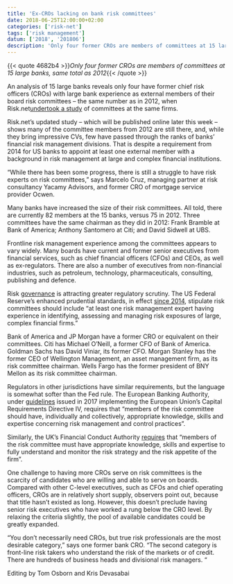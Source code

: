 ```yaml
---
title: 'Ex-CROs lacking on bank risk committees'
date: 2018-06-25T12:00:00+02:00
categories: ['risk-net']
tags: ['risk management']
datum: ['2018', '201806']
description: 'Only four former CROs are members of committees at 15 large banks, same total as 2012'
---
```


{{< quote 4682b4 >}}_Only four former CROs are members of committees at 15 large banks, same total as 2012_{{< /quote >}}

An analysis of 15 large banks reveals only four have former chief risk officers (CROs) with large bank experience as external members of their board risk committees – the same number as in 2012, when Risk.net[undertook a study](https://www.risk.net/risk-management/2187658/jp-morgan-loss-highlights-lack-risk-experts-bank-committees) of committees at the same firms.

Risk.net’s updated study – which will be published online later this week – shows many of the committee members from 2012 are still there, and, while they bring impressive CVs, few have passed through the ranks of banks’ financial risk management divisions. That is despite a requirement from 2014 for US banks to appoint at least one external member with a background in risk management at large and complex financial institutions.

“While there has been some progress, there is still a struggle to have risk experts on risk committees,” says Marcelo Cruz, managing partner at risk consultancy Yacamy Advisors, and former CRO of mortgage service provider Ocwen.

Many banks have increased the size of their risk committees. All told, there are currently 82 members at the 15 banks, versus 75 in 2012. Three committees have the same chairman as they did in 2012: Frank Bramble at Bank of America; Anthony Santomero at Citi; and David Sidwell at UBS.

Frontline risk management experience among the committees appears to vary widely. Many boards have current and former senior executives from financial services, such as chief financial officers (CFOs) and CEOs, as well as ex-regulators. There are also a number of executives from non-financial industries, such as petroleum, technology, pharmaceuticals, consulting, publishing and defence.

Risk [governance](http://www.risk.net/risk-management/5376701/risk-culture-banks-fall-short-in-eyes-of-staff) is attracting greater regulatory scrutiny. The US Federal Reserve’s enhanced prudential standards, in effect [since 2014](https://www.federalreserve.gov/newsevents/pressreleases/bcreg20140218a.htm), stipulate risk committees should include “at least one risk management expert having experience in identifying, assessing and managing risk exposures of large, complex financial firms.”

Bank of America and JP Morgan have a former CRO or equivalent on their committees. Citi has Michael O’Neill, a former CFO of Bank of America. Goldman Sachs has David Viniar, its former CFO. Morgan Stanley has the former CEO of Wellington Management, an asset management firm, as its risk committee chairman. Wells Fargo has the former president of BNY Mellon as its risk committee chairman.

Regulators in other jurisdictions have similar requirements, but the language is somewhat softer than the Fed rule. The European Banking Authority, under [guidelines](https://www.eba.europa.eu/documents/10180/1972987/Final+Guidelines+on+Internal+Governance+%28EBA-GL-2017-11%29.pdf) issued in 2017 implementing the European Union’s Capital Requirements Directive IV, requires that “members of the risk committee should have, individually and collectively, appropriate knowledge, skills and expertise concerning risk management and control practices”.

Similarly, the UK’s Financial Conduct Authority [requires](https://www.handbook.fca.org.uk/handbook/SYSC/7/1.html) that “members of the risk committee must have appropriate knowledge, skills and expertise to fully understand and monitor the risk strategy and the risk appetite of the firm”.

One challenge to having more CROs serve on risk committees is the scarcity of candidates who are willing and able to serve on boards. Compared with other C-level executives, such as CFOs and chief operating officers, CROs are in relatively short supply, observers point out, because that title hasn’t existed as long. However, this doesn’t preclude having senior risk executives who have worked a rung below the CRO level. By relaxing the criteria slightly, the pool of available candidates could be greatly expanded.

“You don’t necessarily need CROs, but true risk professionals are the most desirable category,” says one former bank CRO. “The second category is front-line risk takers who understand the risk of the markets or of credit. There are hundreds of business heads and divisional risk managers. “

Editing by Tom Osborn and Kris Devasabai

